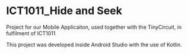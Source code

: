 # ICT1011_Hide and Seek
Project for our Mobile Applicaiton, used together with the TinyCircuit, in fulfilment of ICT1011

This project was developed inside Android Studio with the use of Kotlin.
